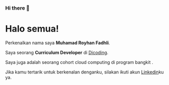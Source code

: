 ### Hi there 👋
# Halo semua! 

Perkenalkan nama saya **Muhamad Royhan Fadhli**.<br>

Saya seorang **Curriculum Developer** di [Dicoding](https://www.dicoding.com/).<br>

Saya juga adalah seorang cohort cloud computing di program bangkit .<br>

Jika kamu tertarik untuk berkenalan denganku, silakan ikuti akun [Linkedin]([https://www.linkedin.com/in/gilang-adhan/](https://www.linkedin.com/in/muhamad-royhan-fadhli-7b2aa5167/)https://www.linkedin.com/in/muhamad-royhan-fadhli-7b2aa5167/)ku ya.
